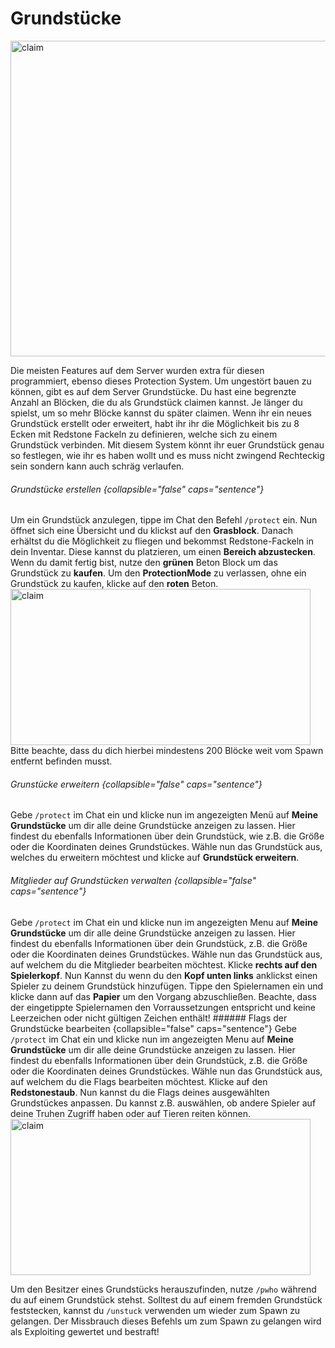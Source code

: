 # Grundstücke

<img src="plot-thumbnail.png" alt="claim" border-effect="rounded" thumbnail="true" width="960" height="505"/>

Die meisten Features auf dem Server wurden extra für diesen programmiert, ebenso dieses Protection System.
Um ungestört bauen zu können, gibt es auf dem Server Grundstücke. Du hast eine begrenzte Anzahl an Blöcken, die du als
Grundstück claimen kannst. Je länger du spielst, um so mehr Blöcke kannst du später claimen. Wenn ihr ein neues
Grundstück erstellt oder erweitert, habt ihr ihr die Möglichkeit bis zu 8 Ecken mit Redstone Fackeln zu definieren,
welche sich zu einem Grundstück verbinden. Mit diesem System könnt ihr euer Grundstück genau so festlegen, wie ihr es
haben wollt und es muss nicht zwingend Rechteckig sein sondern kann auch schräg verlaufen.

###### Grundstücke erstellen {collapsible="false" caps="sentence"}

<procedure title="So kannst du ein Grundstück erstellen:" type="steps" id="claim-claim">
<step>
Um ein Grundstück anzulegen, tippe im Chat den Befehl <code>/protect</code> ein.
</step>
<step>
Nun öffnet sich eine Übersicht und du klickst auf den <b>Grasblock</b>. Danach erhältst du die Möglichkeit zu fliegen und bekommst 
Redstone-Fackeln in dein Inventar. Diese kannst du platzieren, um einen <b>Bereich abzustecken</b>.
</step>
<step>
Wenn du damit fertig bist, nutze den <b>grünen</b> Beton Block um das Grundstück zu <b>kaufen</b>. Um den 
<b>ProtectionMode</b> zu verlassen, ohne ein Grundstück zu kaufen, klicke auf den <b>roten</b> Beton.
</step>
<img src="plot-menu.png" alt="claim" border-effect="rounded" thumbnail="true" width="480" height="250"/>
<tip>Bitte beachte, dass du dich hierbei mindestens 200 Blöcke weit vom Spawn entfernt befinden musst.</tip>
</procedure>

###### Grunstücke erweitern {collapsible="false" caps="sentence"}

<procedure title="So kannst du dein Grundstück erweitern:" id="expand-claim" type="steps">
<step>
Gebe <code>/protect</code> im Chat ein und klicke nun im angezeigten Menü auf <b>Meine Grundstücke</b> um dir alle deine Grundstücke anzeigen zu 
lassen. Hier findest du ebenfalls Informationen über dein Grundstück, wie z.B. die Größe oder die Koordinaten deines Grundstückes.
</step>
<step>
Wähle nun das Grundstück aus, welches du erweitern möchtest und klicke auf <b>Grundstück erweitern</b>.
</step>
</procedure>

###### Mitglieder auf Grundstücken verwalten {collapsible="false" caps="sentence"}
<procedure title="So kannst du Mitglieder auf deinem Grundstück bearbeiten:" id="configure-claim-members" type="steps">
<step>
Gebe <code>/protect</code> im Chat ein und klicke nun im angezeigten Menu auf <b>Meine Grundstücke</b> um dir alle deine Grundstücke anzeigen zu 
lassen. Hier findest du ebenfalls Informationen über dein Grundstück, z.B. die Größe oder die Koordinaten deines Grundstückes.
</step>
<step>
Wähle nun das Grundstück aus, auf welchem du die Mitglieder bearbeiten möchtest.
</step>
<step>
Klicke <b>rechts auf den Spielerkopf</b>.
</step>
<step>
Nun Kannst du wenn du den <b>Kopf unten links</b> anklickst einen Spieler zu deinem Grundstück hinzufügen.
Tippe den Spielernamen ein und klicke dann auf das <b>Papier</b> um den Vorgang abzuschließen.
</step>
<note>
Beachte, dass der eingetippte Spielernamen den Vorraussetzungen entspricht und keine Leerzeichen oder nicht gültigen Zeichen enthält!
</note>

</procedure>
###### Flags der Grundstücke bearbeiten {collapsible="false" caps="sentence"}

<procedure title="So kannst du deine Grundstück Flags anpassen:" id="configure-claim-flags" type="steps">
<step>
Gebe <code>/protect</code> im Chat ein und klicke nun im angezeigten Menu auf <b>Meine Grundstücke</b> um dir alle deine Grundstücke anzeigen zu 
lassen. Hier findest du ebenfalls Informationen über dein Grundstück, z.B. die Größe oder die Koordinaten deines Grundstückes.
</step>
<step>
Wähle nun das Grundstück aus, auf welchem du die Flags bearbeiten möchtest.
</step>
<step>
Klicke auf den <b>Redstonestaub</b>.
</step>
<step>
Nun kannst du die Flags deines ausgewählten Grundstückes anpassen. Du kannst z.B. auswählen, ob andere Spieler auf deine Truhen Zugriff haben oder auf Tieren reiten können.
</step>
<img src="plot-flags.png" alt="claim" border-effect="rounded" thumbnail="true" width="480" height="250"/>
</procedure>

<note>Um den Besitzer eines Grundstücks herauszufinden, nutze <code>/pwho</code> während du auf einem Grundstück stehst.</note>
<note>Solltest du auf einem fremden Grundstück feststecken, kannst du <code>/unstuck</code> verwenden um wieder zum Spawn zu gelangen. </note>
<warning>Der Missbrauch dieses Befehls um zum Spawn zu gelangen wird als Exploiting gewertet und bestraft!</warning>